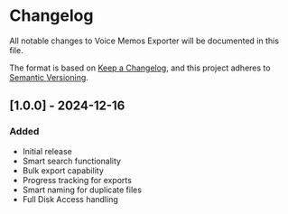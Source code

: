 # Changelog

All notable changes to Voice Memos Exporter will be documented in this file.

The format is based on [Keep a Changelog](https://keepachangelog.com/en/1.0.0/),
and this project adheres to [Semantic Versioning](https://semver.org/spec/v2.0.0.html).

## [1.0.0] - 2024-12-16

### Added
- Initial release
- Smart search functionality
- Bulk export capability
- Progress tracking for exports
- Smart naming for duplicate files
- Full Disk Access handling
